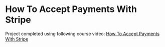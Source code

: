 # How To Accept Payments With Stripe
Project completed using following course video:
[How To Accept Payments With Stripe](https://www.youtube.com/watch?v=1r-F3FIONl8)